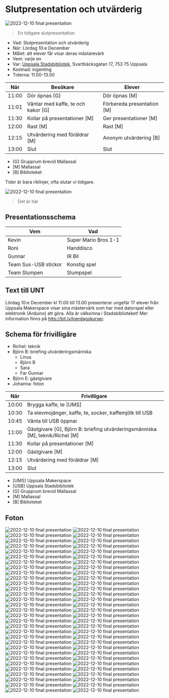 # Slutpresentation och utvärderig

![2022-12-10 final presentation](../../verksamheter/20220528_slutpresentation/IMG_7190.JPEG)

> En tidigare slutpresentation

- Vad: Slutpresentation och utvärderig
- När: Lördag 10:e December
- Målet: att elever får visar deras mästarevärk
- Vem: varje en
- Var: [Uppsala Stadsbibliotek](https://bibliotekuppsala.se/web/arena/stadsbiblioteket),
  Svartbäcksgatan 17, 753 75 Uppsala
- Kostnad: ingenting
- Tiderna: 11.00-13.00

När  |Besökare                           | Elever
-----|-----------------------------------|-----------------------
11:00|Dör öpnas [G]                      | Dör öpnas [M]
11:01|Väntar med kaffe, te och kakor [G] | Förbereda presentation [M]
11:30|Kollar på presentationer  [M]      | Ger presentationer  [M]
12:00|Rast [M]                           | Rast  [M]
12:15|Utvärdering med föräldrar [M]      | Anonym utvärdering [B]
13:00|Slut                               | Slut

- [G] Grupprum brevid Mallassal
- [M] Mallassal
- [B] Biblioteket

Tider är bara riklinjer, ofta slutar vi tidigare.

![2022-12-10 final presentation](usb.png)

> Det är här

## Presentationsschema

Vem                 |Vad
--------------------|---------------
Kevin               |Super Mario Bros 1-1
Roni                |Handdisco
Gunnar              |IR Bil
Team Sus-USB stickor|Konstig spel
Team Slumpen        |Slumpspel

## Text till UNT

Lördag 10:e December kl 11.00 till 13.00 presenterar ungefär 17 elever
från Uppsala Makerspace visar sina mästervärk som har med datorspel eller
elektronik (Arduino) att göra. Alla är välkomna i Stadsbiblioteket!
Mer information finns på <http://bit.ly/loerdagskurser>.

## Schema för frivilligäre

- Richel: teknik
- Björn B: briefing utvärderingsmännika
    - Linus
    - Björn B
    - Sara
    - Far Gunnar
- Björn E: gästgivare
- Johanna: foton

När  |Frivilligare
-----|-----------------------------------
10:00|Brygga kaffe, te [UMS]
10:30|Ta elevmojänger, kaffe, te, socker, kaffemjölk till USB
10:45|Vänta till USB öppnar
11:00|Gästgivare [G], Björn B: briefing utvärderingsmänniska [M], teknik/Richel [M]
11:30|Kollar på presentationer  [M]
12:00|Gästgivare [M]
12:15|Utvärdering med föräldrar [M]
13:00|Slut

- [UMS] Uppsala Makerspace
- [USB] Uppsala Stadsbibliotek
- [G] Grupprum brevid Mallassal
- [M] Mallassal
- [B] Biblioteket

## Foton

![2022-12-10 final presentation](62.jpg)
![2022-12-10 final presentation](61.jpg)
![2022-12-10 final presentation](60.jpg)
![2022-12-10 final presentation](59.jpg)
![2022-12-10 final presentation](58.jpg)
![2022-12-10 final presentation](57.jpg)
![2022-12-10 final presentation](56.jpg)
![2022-12-10 final presentation](55.jpg)
![2022-12-10 final presentation](54.jpg)
![2022-12-10 final presentation](53.jpg)
![2022-12-10 final presentation](52.jpg)
![2022-12-10 final presentation](51.jpg)
![2022-12-10 final presentation](50.jpg)
![2022-12-10 final presentation](49.jpg)
![2022-12-10 final presentation](48.jpg)
![2022-12-10 final presentation](47.jpg)
![2022-12-10 final presentation](46.jpg)
![2022-12-10 final presentation](45.jpg)
![2022-12-10 final presentation](44.jpg)
![2022-12-10 final presentation](43.jpg)
![2022-12-10 final presentation](42.jpg)
![2022-12-10 final presentation](41.jpg)
![2022-12-10 final presentation](40.jpg)
![2022-12-10 final presentation](39.jpg)
![2022-12-10 final presentation](38.jpg)
![2022-12-10 final presentation](37.jpg)
![2022-12-10 final presentation](36.jpg)
![2022-12-10 final presentation](35.jpg)
![2022-12-10 final presentation](34.jpg)
![2022-12-10 final presentation](33.jpg)
![2022-12-10 final presentation](32.jpg)
![2022-12-10 final presentation](31.jpg)
![2022-12-10 final presentation](30.jpg)
![2022-12-10 final presentation](29.jpg)
![2022-12-10 final presentation](28.jpg)
![2022-12-10 final presentation](27.jpg)
![2022-12-10 final presentation](26.jpg)
![2022-12-10 final presentation](25.jpg)
![2022-12-10 final presentation](24.jpg)
![2022-12-10 final presentation](23.jpg)
![2022-12-10 final presentation](22.jpg)
![2022-12-10 final presentation](21.jpg)
![2022-12-10 final presentation](20.jpg)
![2022-12-10 final presentation](19.jpg)
![2022-12-10 final presentation](18.jpg)
![2022-12-10 final presentation](17.jpg)
![2022-12-10 final presentation](16.jpg)
![2022-12-10 final presentation](15.jpg)
![2022-12-10 final presentation](14.jpg)
![2022-12-10 final presentation](13.jpg)
![2022-12-10 final presentation](12.jpg)
![2022-12-10 final presentation](11.jpg)
![2022-12-10 final presentation](10.jpg)
![2022-12-10 final presentation](9.jpg)
![2022-12-10 final presentation](8.jpg)
![2022-12-10 final presentation](7.jpg)
![2022-12-10 final presentation](6.jpg)
![2022-12-10 final presentation](5.jpg)
![2022-12-10 final presentation](4.jpg)
![2022-12-10 final presentation](3.jpg)
![2022-12-10 final presentation](2.jpg)
![2022-12-10 final presentation](1.jpg)
